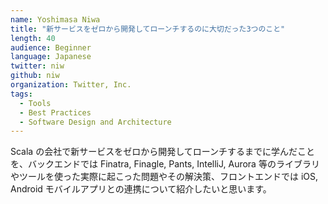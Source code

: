 ```yaml
---
name: Yoshimasa Niwa
title: "新サービスをゼロから開発してローンチするのに大切だった3つのこと"
length: 40
audience: Beginner
language: Japanese
twitter: niw
github: niw
organization: Twitter, Inc.
tags:
  - Tools
  - Best Practices
  - Software Design and Architecture
---
```

Scala の会社で新サービスをゼロから開発してローンチするまでに学んだことを、バックエンドでは Finatra, Finagle, Pants, IntelliJ, Aurora 等のライブラリやツールを使った実際に起こった問題やその解決策、フロントエンドでは iOS, Android モバイルアプリとの連携について紹介したいと思います。